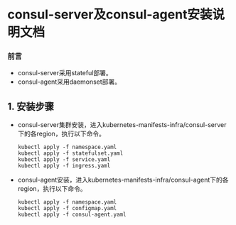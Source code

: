 # consul-server及consul-agent安装说明文档

### 前言
- consul-server采用stateful部署。
- consul-agent采用daemonset部署。

## 1. 安装步骤
- consul-server集群安装，进入kubernetes-manifests-infra/consul-server下的各region，执行以下命令。
    ```shell
    kubectl apply -f namespace.yaml
    kubectl apply -f statefulset.yaml
    kubectl apply -f service.yaml
    kubectl apply -f ingress.yaml
    ```

- consul-agent安装，进入kubernetes-manifests-infra/consul-agent下的各region，执行以下命令。
    ```shell
    kubectl apply -f namespace.yaml
    kubectl apply -f configmap.yaml
    kubectl apply -f consul-agent.yaml
    ```